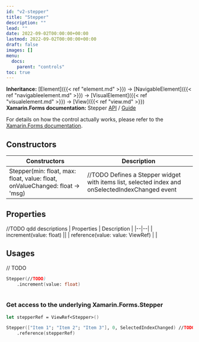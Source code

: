 ```yaml
---
id: "v2-stepper"
title: "Stepper"
description: ""
lead: ""
date: 2022-09-02T00:00:00+00:00
lastmod: 2022-09-02T00:00:00+00:00
draft: false
images: []
menu:
  docs:
    parent: "controls"
toc: true
---
```


**Inheritance:** [Element]({{< ref "element.md" >}}) -> [NavigableElement]({{< ref "navigableelement.md" >}}) -> [VisualElement]({{< ref "visualelement.md" >}}) -> [View]({{< ref "view.md" >}})  
**Xamarin.Forms documentation:** Stepper [API](https://docs.microsoft.com/en-us/dotnet/api/xamarin.forms.stepper) / [Guide](https://docs.microsoft.com/en-us/xamarin/xamarin-forms/user-interface/stepper)

For details on how the control actually works, please refer to the [Xamarin.Forms documentation](https://docs.microsoft.com/en-us/xamarin/xamarin-forms/user-interface/stepper).

## Constructors

| Constructors | Description |
|--|--|
| Stepper(min: float, max: float, value: float, onValueChanged: float -> 'msg) | //TODO Defines a Stepper widget with items list, selected index and onSelectedIndexChanged event |

## Properties
//TODO qdd descriptions
| Properties | Description |
|--|--|
| increment(value: float) ||
| reference(value: value: ViewRef<Stepper>) | |

## Usages
// TODO
```fs
Stepper(//TODO)
    .increment(value: float)
    
```

### Get access to the underlying Xamarin.Forms.Stepper

```fs
let stepperRef = ViewRef<Stepper>()

Stepper(["Item 1"; "Item 2"; "Item 3"], 0, SelectedIndexChanged) //TODO not sure 
    .reference(stepperRef) 
```
